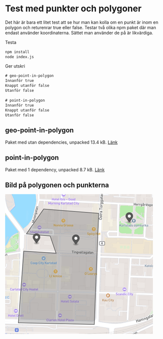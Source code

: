 # Test med punkter och polygoner

Det här är bara ett litet test att se hur man kan kolla om en punkt är inom en polygon och returenrar true eller false. Testar två olika npm paket där man endast använder koordinaterna. Sättet man använder de på är likvärdiga.

Testa
```
npm install
node index.js
```

Ger utskri
```
# geo-point-in-polygon
Innanför true
Knappt utanför false
Utanför false

# point-in-polygon
Innanför true
Knappt utanför false
Utanför false
```

## geo-point-in-polygon
Paket med utan dependencies, unpacked 13.4 kB. [Länk](https://www.npmjs.com/package/geo-point-in-polygon)

## point-in-polygon
Paket med 1 dependency, unpacked 8.7 kB. [Länk](https://www.npmjs.com/package/point-in-polygon)

## Bild på polygonen och punkterna
![alt text](./img/exempel.png)
